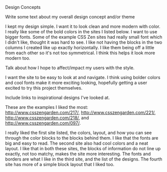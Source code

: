 Design Concepts

Write some text about my overall design concept and/or theme

I kept my design simple. I want it to look clean and more modern with color. I really like some of the bold colors in the sites I listed below.  I want to use bigger fonts. Some of the example CSS Zen sites had really small font which I didn't like, thought it was hard to see.  I like not having the blocks in the two columns I created like up exactly horizontally.  I like them being off a little from each other so it's not too symmetrical. I think this helps it look more modern too.

Talk about how I hope to affect/impact my users with the style.

I want the site to be easy to look at and navigate.  I think using bolder colors and cool fonts make it more exciting looking, hopefully getting a user excited to try this project themselves.

Include links to inspirational designs I've looked at.

These are the examples I liked the most: http://www.csszengarden.com/217/, http://www.csszengarden.com/221/, http://www.csszengarden.com/218/, and http://www.csszengarden.com/097/.  

I really liked the first site listed, the colors, layout, and how you can see through the color blocks to the blocks behind them. I like that the fonts are big and easy to read. The second site also had cool colors and a neat layout. I like that in both these sites, the blocks of information do not line up exactly, not too matchy, makes the site more interesting. The fonts and borders are what I like in the third site, and the list of the  designs.  The fourth site has more of a simple block layout that I liked too.



